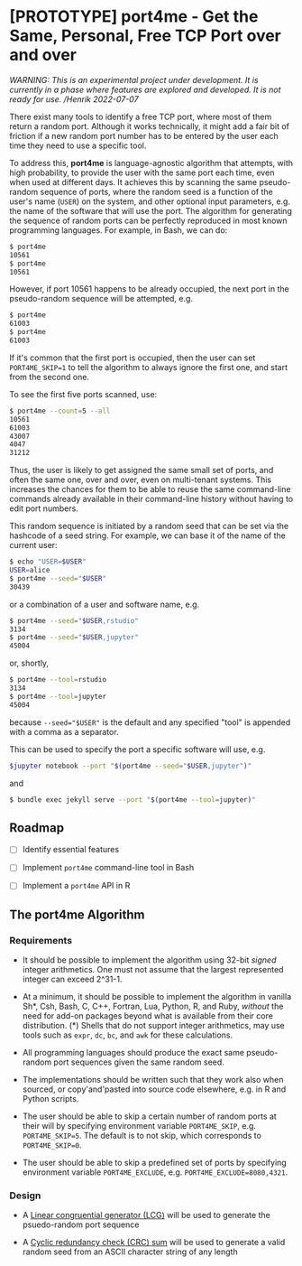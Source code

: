 # [PROTOTYPE] port4me - Get the Same, Personal, Free TCP Port over and over

_WARNING: This is an experimental project under development. It is currently in a phase where features are explored and developed.  It is not ready for use. /Henrik 2022-07-07_


There exist many tools to identify a free TCP port, where most of them return a random port.  Although it works technically, it might add a fair bit of friction if a new random port number has to be entered by the user each time they need to use a specific tool.

To address this, **port4me** is language-agnostic algorithm that attempts, with high probability, to provide the user with the same port each time, even when used at different days.  It achieves this by scanning the same pseudo-random sequence of ports, where the random seed is a function of the user's name (`USER`) on the system, and other optional input parameters, e.g. the name of the software that will use the port.  The algorithm for generating the sequence of random ports can be perfectly reproduced in most known programming languages.  For example, in Bash, we can do:

```sh
$ port4me
10561
$ port4me
10561
```

However, if port 10561 happens to be already occupied, the next port in the pseudo-random sequence will be attempted, e.g.

```sh
$ port4me
61003
$ port4me
61003
```

If it's common that the first port is occupied, then the user can set `PORT4ME_SKIP=1` to tell the algorithm to always ignore the first one, and start from the second one.


To see the first five ports scanned, use:

```sh
$ port4me --count=5 --all
10561
61003
43007
4047
31212
```

Thus, the user is likely to get assigned the same small set of ports, and often the same one, over and over, even on multi-tenant systems.  This increases the chances for them to be able to reuse the same command-line commands already available in their command-line history without having to edit port numbers.

This random sequence is initiated by a random seed that can be set via the hashcode of a seed string.  For example, we can base it of the name of the current user:

```sh
$ echo "USER=$USER"
USER=alice
$ port4me --seed="$USER"
30439
```

or a combination of a user and software name, e.g.

```sh
$ port4me --seed="$USER,rstudio"
3134
$ port4me --seed="$USER,jupyter"
45004
```

or, shortly, 

```sh
$ port4me --tool=rstudio
3134
$ port4me --tool=jupyter
45004
```

because `--seed="$USER"` is the default and any specified "tool" is appended with a comma as a separator.


This can be used to specify the port a specific software will use, e.g.

```sh
$jupyter notebook --port "$(port4me --seed="$USER,jupyter")"
```

and

```sh
$ bundle exec jekyll serve --port "$(port4me --tool=jupyter)"
```

## Roadmap 

* [ ] Identify essential features
* [ ] Implement `port4me` command-line tool in Bash
* [ ] Implement a `port4me` API in R


## The port4me Algorithm

### Requirements

* It should be possible to implement the algorithm using 32-bit _signed_ integer arithmetics.  One must not assume that the largest represented integer can exceed 2^31-1.

* At a minimum, it should be possible to implement the algorithm in vanilla Sh\*, Csh, Bash, C, C++, Fortran, Lua, Python, R, and Ruby, _without_ the need for add-on packages beyond what is available from their core distribution. (*) Shells that do not support integer arithmetics, may use tools such as `expr`, `dc`, `bc`, and `awk` for these calculations.

* All programming languages should produce the exact same pseudo-random port sequences given the same random seed.

* The implementations should be written such that they work also when sourced, or copy'and'pasted into source code elsewhere, e.g. in R and Python scripts.

* The user should be able to skip a certain number of random ports at their will by specifying environment variable `PORT4ME_SKIP`, e.g. `PORT4ME_SKIP=5`.  The default is to not skip, which corresponds to `PORT4ME_SKIP=0`.

* The user should be able to skip a predefined set of ports by specifying environment variable `PORT4ME_EXCLUDE`, e.g. `PORT4ME_EXCLUDE=8080,4321`.


### Design

* A [Linear congruential generator (LCG)](https://en.wikipedia.org/wiki/Linear_congruential_generator) will be used to generate the psuedo-random port sequence

* A [Cyclic redundancy check (CRC) sum](https://en.wikipedia.org/wiki/Cyclic_redundancy_check) will be used to generate a valid random seed from an ASCII character string of any length

